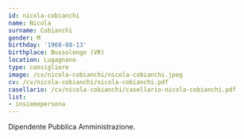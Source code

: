 ```yaml
---
id: nicola-cobianchi
name: Nicola
surname: Cobianchi
gender: M
birthday: '1968-08-13'
birthplace: Bussolengo (VR)
location: Lugagnano
type: consigliere
image: /cv/nicola-cobianchi/nicola-cobianchi.jpeg
cv: /cv/nicola-cobianchi/nicola-cobianchi.pdf
casellario: /cv/nicola-cobianchi/casellario-nicola-cobianchi.pdf
list:
- insiemepersona
---
```


Dipendente Pubblica Amministrazione.